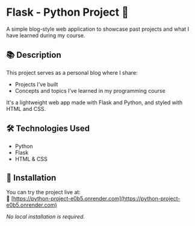 # Flask - Python Project 🐍

A simple blog-style web application to showcase past projects and what I have learned during my course.

## 📚 Description

This project serves as a personal blog where I share:
- Projects I’ve built
- Concepts and topics I’ve learned in my programming course

It's a lightweight web app made with Flask and Python, and styled with HTML and CSS.

## 🛠️ Technologies Used

- Python
- Flask
- HTML & CSS

## 🚀 Installation

You can try the project live at:  
🔗 [https://python-project-e0b5.onrender.com](https://python-project-e0b5.onrender.com)

_No local installation is required._

